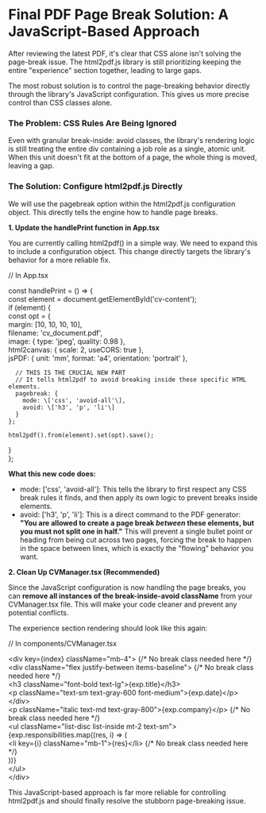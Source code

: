 # **Final PDF Page Break Solution: A JavaScript-Based Approach**

After reviewing the latest PDF, it's clear that CSS alone isn't solving the page-break issue. The html2pdf.js library is still prioritizing keeping the entire "experience" section together, leading to large gaps.

The most robust solution is to control the page-breaking behavior directly through the library's JavaScript configuration. This gives us more precise control than CSS classes alone.

### **The Problem: CSS Rules Are Being Ignored**

Even with granular break-inside: avoid classes, the library's rendering logic is still treating the entire div containing a job role as a single, atomic unit. When this unit doesn't fit at the bottom of a page, the whole thing is moved, leaving a gap.

### **The Solution: Configure html2pdf.js Directly**

We will use the pagebreak option within the html2pdf.js configuration object. This directly tells the engine how to handle page breaks.

**1\. Update the handlePrint function in App.tsx**

You are currently calling html2pdf() in a simple way. We need to expand this to include a configuration object. This change directly targets the library's behavior for a more reliable fix.

// In App.tsx

const handlePrint \= () \=\> {  
  const element \= document.getElementById('cv-content');  
  if (element) {  
    const opt \= {  
      margin: \[10, 10, 10, 10\],  
      filename: 'cv\_document.pdf',  
      image: { type: 'jpeg', quality: 0.98 },  
      html2canvas: { scale: 2, useCORS: true },  
      jsPDF: { unit: 'mm', format: 'a4', orientation: 'portrait' },  
        
      // THIS IS THE CRUCIAL NEW PART  
      // It tells html2pdf to avoid breaking inside these specific HTML elements.  
      pagebreak: {   
        mode: \['css', 'avoid-all'\],   
        avoid: \['h3', 'p', 'li'\]   
      }  
    };

    html2pdf().from(element).set(opt).save();  
  }  
};

**What this new code does:**

* mode: \['css', 'avoid-all'\]: This tells the library to first respect any CSS break rules it finds, and then apply its own logic to prevent breaks inside elements.  
* avoid: \['h3', 'p', 'li'\]: This is a direct command to the PDF generator: **"You are allowed to create a page break *between* these elements, but you must not split one in half."** This will prevent a single bullet point or heading from being cut across two pages, forcing the break to happen in the space between lines, which is exactly the "flowing" behavior you want.

**2\. Clean Up CVManager.tsx (Recommended)**

Since the JavaScript configuration is now handling the page breaks, you can **remove all instances of the break-inside-avoid className** from your CVManager.tsx file. This will make your code cleaner and prevent any potential conflicts.

The experience section rendering should look like this again:

// In components/CVManager.tsx

\<div key={index} className="mb-4"\> {/\* No break class needed here \*/}  
  \<div className="flex justify-between items-baseline"\> {/\* No break class needed here \*/}  
    \<h3 className="font-bold text-lg"\>{exp.title}\</h3\>  
    \<p className="text-sm text-gray-600 font-medium"\>{exp.date}\</p\>  
  \</div\>  
  \<p className="italic text-md text-gray-800"\>{exp.company}\</p\> {/\* No break class needed here \*/}  
  \<ul className="list-disc list-inside mt-2 text-sm"\>  
    {exp.responsibilities.map((res, i) \=\> (  
      \<li key={i} className="mb-1"\>{res}\</li\> {/\* No break class needed here \*/}  
    ))}  
  \</ul\>  
\</div\>

This JavaScript-based approach is far more reliable for controlling html2pdf.js and should finally resolve the stubborn page-breaking issue.